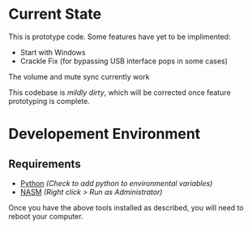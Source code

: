 # Current State

This is prototype code. Some features have yet to be implimented:
- Start with Windows
- Crackle Fix (for bypassing USB interface pops in some cases)

The volume and mute sync currently work

This codebase is *mildly dirty*, which will be corrected once feature prototyping is complete.

# Developement Environment

## Requirements

- [Python](https://www.python.org/downloads/) _(Check to add python to environmental variables)_
- [NASM](https://www.nasm.us/pub/nasm/releasebuilds/2.15.04/) _(Right click > Run as Administrator)_

Once you have the above tools installed as described, you will need to reboot your computer.
